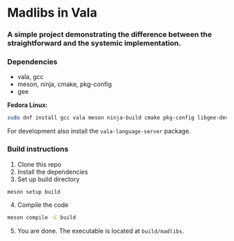 # Madlibs in Vala

### A simple project demonstrating the difference between the straightforward and the systemic implementation.

### Dependencies

- vala, gcc
- meson, ninja, cmake, pkg-config
- gee

**Fedora Linux:**
```sh
sudo dnf install gcc vala meson ninja-build cmake pkg-config libgee-devel
```
For development also install the `vala-language-server` package.

### Build instructions

1. Clone this repo
2. Install the dependencies
3. Set up build directory
```sh
meson setup build
```
4. Compile the code
```sh
meson compile -C build
```
5. You are done. The executable is located at `build/madlibs`.
